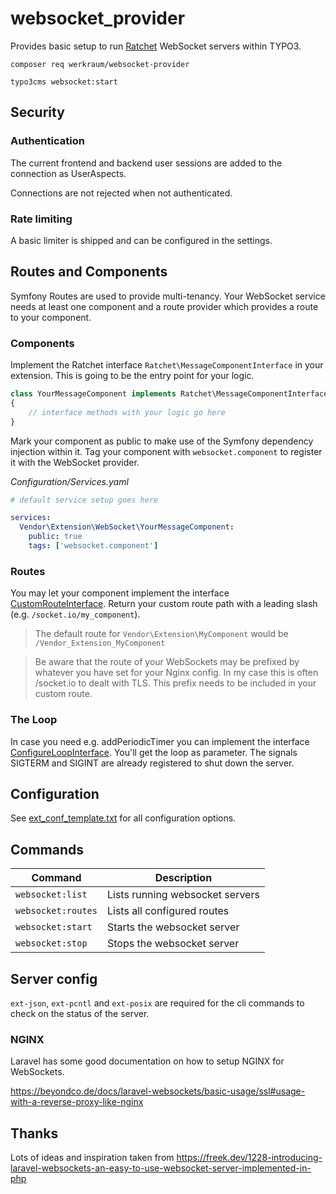 # websocket_provider

Provides basic setup to run [Ratchet](https://github.com/ratchetphp/Ratchet) WebSocket servers within TYPO3.

`composer req werkraum/websocket-provider`

`typo3cms websocket:start`

## Security

### Authentication

The current frontend and backend user sessions are added to the connection as UserAspects.

Connections are not rejected when not authenticated.

### Rate limiting

A basic limiter is shipped and can be configured in the settings.

## Routes and Components

Symfony Routes are used to provide multi-tenancy. Your WebSocket service needs at least one component and a route
provider which provides a route to your component.

### Components

Implement the Ratchet interface `Ratchet\MessageComponentInterface` in your extension.
This is going to be the entry point for your logic.
```php
class YourMessageComponent implements Ratchet\MessageComponentInterface
{
    // interface methods with your logic go here
}
```

Mark your component as public to make use of the Symfony dependency injection within it.
Tag your component with `websocket.component` to register it with the WebSocket provider.

_Configuration/Services.yaml_
```yaml
# default service setup goes here

services:
  Vendor\Extension\WebSocket\YourMessageComponent:
    public: true
    tags: ['websocket.component']
```

### Routes

You may let your component implement the interface [CustomRouteInterface](Classes%2FInterfaces%2FCustomRouteInterface.php).
Return your custom route path with a leading slash (e.g. `/socket.io/my_component`).

> The default route for `Vendor\Extension\MyComponent` would be `/Vendor_Extension_MyComponent`

> Be aware that the route of your WebSockets may be prefixed by whatever you have set for your Nginx config. In my case
> this is often /socket.io to dealt with TLS. This prefix needs to be included in your custom route.

### The Loop

In case you need e.g. addPeriodicTimer you can implement the interface [ConfigureLoopInterface](Classes%2FInterfaces%2FConfigureLoopInterface.php).
You'll get the loop as parameter. The signals SIGTERM and SIGINT are already registered to shut down the server.

## Configuration

See [ext_conf_template.txt](ext_conf_template.txt) for all configuration options.

## Commands
| Command            | Description                     |
|--------------------|---------------------------------|
| `websocket:list`   | Lists running websocket servers |
| `websocket:routes` | Lists all configured routes     |
| `websocket:start`  | Starts the websocket server     |
| `websocket:stop`   | Stops the websocket server      |

## Server config

`ext-json`, `ext-pcntl` and `ext-posix` are required for the cli commands to check on the status of the server. 

### NGINX

Laravel has some good documentation on how to setup NGINX for WebSockets.

https://beyondco.de/docs/laravel-websockets/basic-usage/ssl#usage-with-a-reverse-proxy-like-nginx

## Thanks

Lots of ideas and inspiration taken from https://freek.dev/1228-introducing-laravel-websockets-an-easy-to-use-websocket-server-implemented-in-php